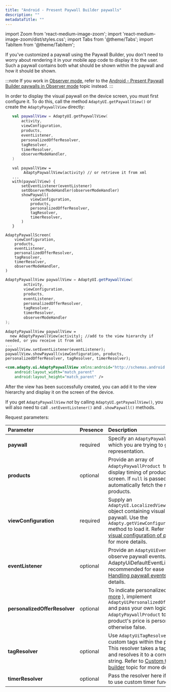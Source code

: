```yaml
---
title: "Android - Present Paywall Builder paywalls"
description: ""
metadataTitle: ""
---
```


import Zoom from 'react-medium-image-zoom';
import 'react-medium-image-zoom/dist/styles.css';
import Tabs from '@theme/Tabs';
import TabItem from '@theme/TabItem';

If you've customized a paywall using the Paywall Builder, you don't need to worry about rendering it in your mobile app code to display it to the user. Such a paywall contains both what should be shown within the paywall and how it should be shown.

:::note
If you work in [Observer mode](observer-vs-full-mode), refer to the [Android - Present Paywall Builder paywalls in Observer mode](android-present-paywall-builder-paywalls-in-observer-mode) topic instead.
:::

In order to display the visual paywall on the device screen, you must first configure it. To do this, call the method `AdaptyUI.getPaywallView()` or create the `AdaptyPaywallView` directly:

<Tabs>
  <TabItem value="kotlin1" label="Kotlin (Views - option 1)" default>

```kotlin 
   val paywallView = AdaptyUI.getPaywallView(
       activity,
       viewConfiguration,
       products,
       eventListener,
       personalizedOfferResolver,
       tagResolver,
       timerResolver,
       observerModeHandler, 
   )
```
</TabItem>
<TabItem value="kotlin2" label="Kotlin (Views - option 2)" default>

```
   val paywallView =
        AdaptyPaywallView(activity) // or retrieve it from xml
   ...
   with(paywallView) {
       setEventListener(eventListener)
       setObserverModeHandler(observerModeHandler)
       showPaywall(
           viewConfiguration,
           products,
           personalizedOfferResolver,
           tagResolver,
           timerResolver,
       )
   }
```

</TabItem>
<TabItem value="kotlin3" label="Kotlin (Jetpack Compose)" default>

```
AdaptyPaywallScreen(
    viewConfiguration,
    products,
    eventListener,
    personalizedOfferResolver,
    tagResolver,
    timerResolver,
    observerModeHandler,
)
```

</TabItem>
<TabItem value="java1" label="Java (option 1)" default>

```java
AdaptyPaywallView paywallView = AdaptyUI.getPaywallView(
        activity,
        viewConfiguration,
        products,
        eventListener,
        personalizedOfferResolver,
        tagResolver,
        timerResolver,
        observerModeHandler
);
```
</TabItem>
<TabItem value="java2" label="Java (option 2)" default>

```
AdaptyPaywallView paywallView =
  new AdaptyPaywallView(activity); //add to the view hierarchy if needed, or you receive it from xml
...
paywallView.setEventListener(eventListener);
paywallView.showPaywall(viewConfiguration, products, personalizedOfferResolver, tagResolver, timerResolver);
```

</TabItem>
<TabItem value="XML" label="XML" default>

```xml 
<com.adapty.ui.AdaptyPaywallView xmlns:android="http://schemas.android.com/apk/res/android"
    android:layout_width="match_parent"
    android:layout_height="match_parent" />
```
</TabItem>
</Tabs>

After the view has been successfully created, you can add it to the view hierarchy and display it on the screen of the device.

If you get `AdaptyPaywallView` _not_ by calling `AdaptyUI.getPaywallView()`, you will also need to call `.setEventListener()` and `.showPaywall()` methods.

Request parameters:

| Parameter                     | Presence | Description                                                  |
| :---------------------------- | :------- | :----------------------------------------------------------- |
| **paywall**                   | required | Specify an `AdaptyPaywall` object, for which you are trying to get a screen representation. |
| **products**                  | optional | Provide an array of `AdaptyPaywallProduct `to optimize the display timing of products on the screen. If `null` is passed, AdaptyUI will automatically fetch the required products. |
| **viewConfiguration**         | required | Supply an `AdaptyUI.LocalizedViewConfiguration` object containing visual details of the paywall. Use the `Adapty.getViewConfiguration(paywall)` method to load it. Refer to [Fetch the visual configuration of paywall](get-pb-paywalls#fetch-the-view-configuration-of-paywall-designed-using-paywall-builder) topic for more details. |
| **eventListener**             | optional | Provide an `AdaptyUiEventListener` to observe paywall events. Extending AdaptyUiDefaultEventListener is recommended for ease of use. Refer to [Handling paywall events](android-handling-events)  topic for more details. |
| **personalizedOfferResolver** | optional | To indicate personalized pricing ([read more](https://developer.android.com/google/play/billing/integrate#personalized-price)  ), implement `AdaptyUiPersonalizedOfferResolver`  and pass your own logic that maps `AdaptyPaywallProduct` to true if the product's price is personalized, otherwise false. |
| **tagResolver**               | optional | Use `AdaptyUiTagResolver` to resolve custom tags within the paywall text. This resolver takes a tag parameter and resolves it to a corresponding string. Refer to [Custom tags in paywall builder](custom-tags-in-paywall-builder)  topic for more details. |
| **timerResolver**             | optional | Pass the resolver here if you are going to use custom timer functionality. |
